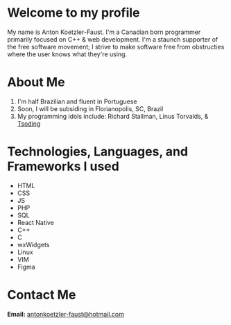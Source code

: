 # Welcome to my profile
My name is Anton Koetzler-Faust. I'm a Canadian born programmer primarily focused on C++ & web development. I'm a staunch supporter of the free software movement; I strive to make software free from obstructies where the user knows what they're using.

# About Me
1. I'm half Brazilian and fluent in Portuguese
2. Soon, I will be subsiding in Florianopolis, SC, Brazil
3. My programming idols include: Richard Stallman, Linus Torvalds, & [Tsoding](https://github.com/tsoding)

# Technologies, Languages, and Frameworks I used
- HTML
- CSS
- JS
- PHP
- SQL
- React Native
- C++
- C
- wxWidgets
- Linux
- VIM
- Figma

# Contact Me
**Email:** antonkoetzler-faust@hotmail.com
